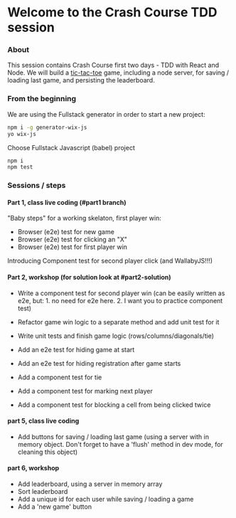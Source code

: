 
# Welcome to the Crash Course TDD session

### About

This session contains Crash Course first two days - TDD with React and Node.
We will build a [tic-tac-toe](https://www.google.co.il/search?q=tic+tac+toe&oq=tic+tac+toe&aqs=chrome..69i57j35i39j0l4.2088j1j7&sourceid=chrome&ie=UTF-8) game, including a node server, for saving / loading last game, and persisting the leaderboard.

### From the beginning

We are using the Fullstack generator in order to start a new project:

```bash
npm i -g generator-wix-js
yo wix-js
```

Choose Fullstack Javascript (babel) project

```bash
npm i
npm test
```

### Sessions / steps

#### Part 1, class live coding (#part1 branch)

"Baby steps" for a working skelaton, first player win:

- Browser (e2e) test for new game
- Browser (e2e) test for clicking an "X"
- Browser (e2e) test for first player win

Introducing Component test for second player click (and WallabyJS!!!)

#### Part 2, workshop (for solution look at #part2-solution)

- Write a component test for second player win (can be easily written as e2e, but: 1. no need for e2e here. 2. I want you to practice component test)

- Refactor game win logic to a separate method and add unit test for it

- Write unit tests and finish game logic (rows/columns/diagonals/tie)
- Add an e2e test for hiding game at start
- Add an e2e test for hiding registration after game starts
- Add a component test for tie
- Add a component test for marking next player
- Add a component test for blocking a cell from being clicked twice

#### part 5, class live coding

- Add buttons for saving / loading last game (using a server with in memory object. Don't forget to have a 'flush' method in dev mode, for cleaning this object)

#### part 6, workshop

- Add leaderboard, using a server in memory array
- Sort leaderboard
- Add a unique id for each user while saving / loading a game
- Add a 'new game' button
